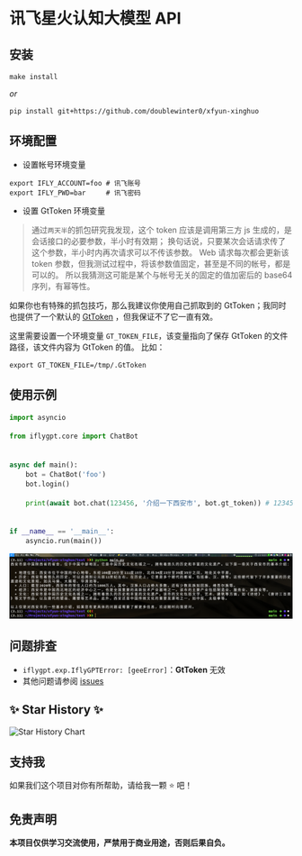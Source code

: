 # 讯飞星火认知大模型 API

## 安装

```shell
make install
```

*or*

```shell
pip install git+https://github.com/doublewinter0/xfyun-xinghuo
```

## 环境配置

- 设置帐号环境变量

```shell
export IFLY_ACCOUNT=foo # 讯飞账号
export IFLY_PWD=bar     # 讯飞密码
```

- 设置 GtToken 环境变量

> 通过`两天半`的抓包研究我发现，这个 token 应该是调用第三方 js 生成的，是会话接口的必要参数，半小时有效期；
> 换句话说，只要某次会话请求传了这个参数，半小时内再次请求可以不传该参数。
> Web 请求每次都会更新该 token 参数，但我测试过程中，将该参数值固定，甚至是不同的帐号，都是可以的。
> 所以我猜测这可能是某个与帐号无关的固定的值加密后的 base64 序列，有幂等性。

如果你也有特殊的抓包技巧，那么我建议你使用自己抓取到的 GtToken；我同时也提供了一个默认的 [GtToken](conf/.GtToken)
，但我保证不了它一直有效。

这里需要设置一个环境变量 `GT_TOKEN_FILE`，该变量指向了保存 GtToken 的文件路径，该文件内容为 GtToken 的值。
比如：

```shell
export GT_TOKEN_FILE=/tmp/.GtToken
```

## 使用示例

```python
import asyncio

from iflygpt.core import ChatBot


async def main():
    bot = ChatBot('foo')
    bot.login()

    print(await bot.chat(123456, '介绍一下西安市', bot.gt_token)) # 123456 只是示例，需替换为你的会话 id


if __name__ == '__main__':
    asyncio.run(main())
```

![img.png](chat.png)

## 问题排查

- `iflygpt.exp.IflyGPTError: [geeError]`：**GtToken** 无效
- 其他问题请参阅 [issues](https://github.com/doublewinter0/xfyun-xinghuo/issues)

## :sparkles: Star History :sparkles:

<picture>
  <source media="(prefers-color-scheme: dark)" srcset="https://api.star-history.com/svg?repos=doublewinter0/xfyun-xinghuo&type=Date&theme=dark" />
  <source media="(prefers-color-scheme: light)" srcset="https://api.star-history.com/svg?repos=doublewinter0/xfyun-xinghuo&type=Date" />
  <img alt="Star History Chart" src="https://api.star-history.com/svg?repos=doublewinter0/xfyun-xinghuo&type=Date" />
</picture>

## 支持我
如果我们这个项目对你有所帮助，请给我一颗 ⭐️ 吧！

## 免责声明

**本项目仅供学习交流使用，严禁用于商业用途，否则后果自负。**

